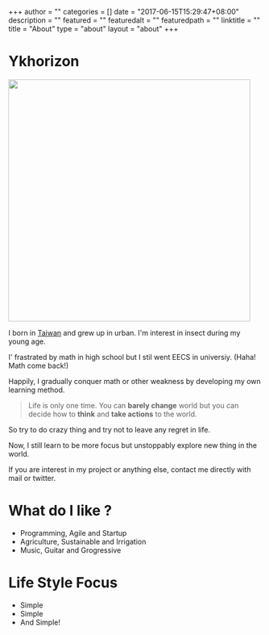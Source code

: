 +++
author = ""
categories = []
date = "2017-06-15T15:29:47+08:00"
description = ""
featured = ""
featuredalt = ""
featuredpath = ""
linktitle = ""
title = "About"
type = "about"
layout = "about"
+++

# Ykhorizon

<img src="/about/me.jpg" style="width: 480px;" >


I born in [Taiwan](https://en.wikipedia.org/wiki/Taiwan) and grew up in urban. I'm interest in insect during my young age. 

I' frastrated by math in high school but I stil went EECS in universiy. (Haha! Math come back!)

Happily, I gradually conquer math or other weakness by developing my own learning method.

> Life is only one time. You can __barely change__ world but you can decide how to __think__  and __take actions__ to the world.

So try to do crazy thing and  try not to leave any regret in life.

Now, I still learn to be more focus but unstoppably explore new thing in the world. 

If you are interest in my project or anything else, contact me directly with mail or twitter.

# What do I like ?

- Programming, Agile and Startup
- Agriculture, Sustainable and Irrigation
- Music, Guitar and Grogressive


# Life Style Focus

- Simple
- Simple
- And Simple!
